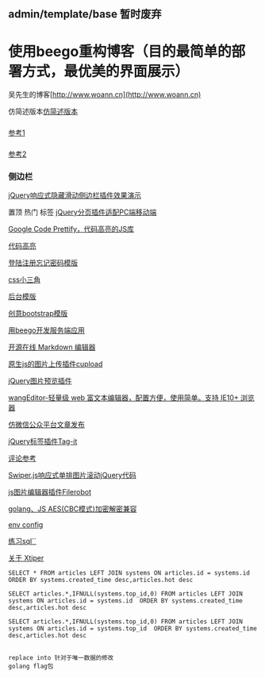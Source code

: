 ## admin/template/base 暂时废弃



# 使用beego重构博客（目的最简单的部署方式，最优美的界面展示）

吴先生的博客[http://www.woann.cn](http://www.woann.cn)


仿简述版本[仿简述版本](http://vue.jackhu.top/)
###
[参考1](http://www.54tianzhisheng.cn/)
###
[参考2](https://lin-xin.gitee.io/open/)

### 侧边栏
[jQuery响应式隐藏滑动侧边栏插件效果演示](http://www.htmleaf.com/Demo/201507012144.html)


置顶 热门 标签
[jQuery分页插件适配PC端移动端](http://www.jq22.com/demo/jquerypagination201811080936/)


[Google Code Prettify，代码高亮的JS库](https://blog.csdn.net/u011127019/article/details/77165062)

[代码高亮](http://www.bootstrapmb.com/search?keyword=%E4%BB%A3%E7%A0%81%E9%AB%98%E4%BA%AE)

[登陆注册忘记密码模版](http://www.jq22.com/demo/jQueryZcMoban201709140221/)

[css小三角](https://www.jianshu.com/p/9a463d50e441)


[后台模版](http://v.bootstrapmb.com/2019/11/gdgux6705/)

[创意bootstrap模版](http://www.bootstrapmb.com/item/6705)

[用beego开发服务端应用](https://www.cnblogs.com/zhangboyu/p/7760693.html)

[开源在线 Markdown 编辑器](http://editor.md.ipandao.com/)

[原生js的图片上传插件cupload](http://www.jq22.com/jquery-info22747)

[jQuery图片预览插件](http://www.jq22.com/jquery-info19658)

[wangEditor-轻量级 web 富文本编辑器，配置方便，使用简单。支持 IE10+ 浏览器](https://www.kancloud.cn/wangfupeng/wangeditor3/332599)

[仿微信公众平台文章发布](http://www.jq22.com/yanshi22827)

[jQuery标签插件Tag-it](http://www.jq22.com/jquery-info19168)

[评论参考](http://www.bootstrapmb.com/item/5089)

[Swiper.js响应式单排图片滚动jQuery代码](http://www.bootstrapmb.com/item/3968/preview)

[js图片编辑器插件Filerobot](http://www.bootstrapmb.com/item/5226/preview)

[golang、JS AES(CBC模式)加密解密兼容](https://www.cnblogs.com/haima/p/12611372.html)

[env config](https://learnku.com/articles/33910)


[练习sql``](https://www.jb51.net/article/76997.htm)

[关于 Xtiper](http://v.bootstrapmb.com/2019/10/ebc96463/#load)

```  
SELECT * FROM articles LEFT JOIN systems ON articles.id = systems.id ORDER BY systems.created_time desc,articles.hot desc

SELECT articles.*,IFNULL(systems.top_id,0) FROM articles LEFT JOIN systems ON articles.id = systems.id  ORDER BY systems.created_time desc,articles.hot desc 

SELECT articles.*,IFNULL(systems.top_id,0) FROM articles LEFT JOIN systems ON articles.id = systems.top_id  ORDER BY systems.created_time desc,articles.hot desc 


replace into 针对于唯一数据的修改
golang flag包
```
